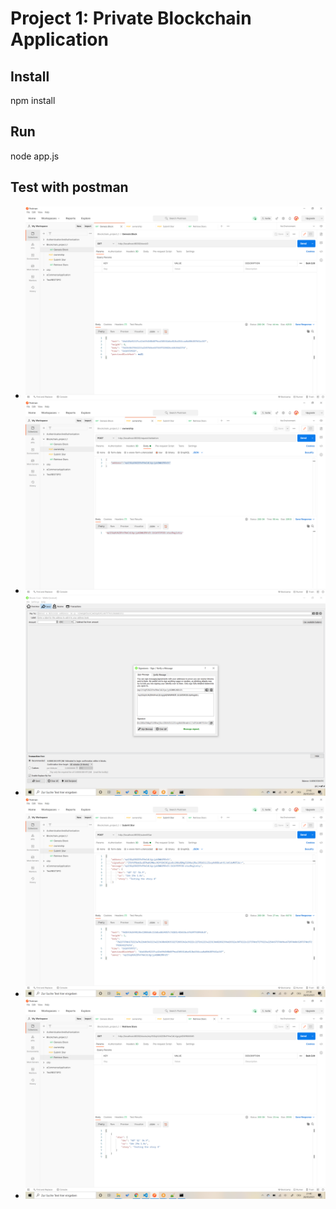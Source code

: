 # Project 1: Private Blockchain Application

## Install 
npm install

## Run 
node app.js

## Test with postman
* ![Genesis block](images/1_Genesis_block.png)
* ![Ownership](images/2_ownership.png)
* ![Sign Message](images/3_Sign_Message.png)
* ![Submit Star](images/4_Submit_Star.png)
* ![Retrieve Stars](images/5_Retrieve_Stars.png)
